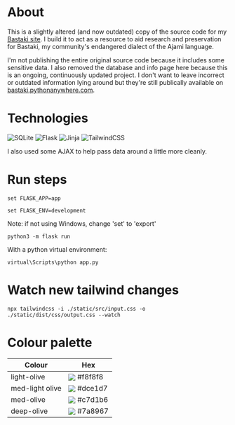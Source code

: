 # About
This is a slightly altered (and now outdated) copy of the source code for my <a href="http://bastaki.pythonanywhere.com/">Bastaki site</a>. I build it to act as a resource to aid research and preservation for Bastaki, my community's endangered dialect of the Ajami language.

I'm not publishing the entire original source code because it includes some sensitive data. I also removed the database and info page here because this is an ongoing, continuously updated project. I don't want to leave incorrect or outdated information lying around but they're still publically available on <a href="http://bastaki.pythonanywhere.com/">bastaki.pythonanywhere.com</a>.

# Technologies 
![SQLite](https://img.shields.io/badge/sqlite-%2307405e.svg?style=for-the-badge&logo=sqlite&logoColor=white)
![Flask](https://img.shields.io/badge/flask-%23000.svg?style=for-the-badge&logo=flask&logoColor=white)
![Jinja](https://img.shields.io/badge/jinja-white.svg?style=for-the-badge&logo=jinja&logoColor=black)
![TailwindCSS](https://img.shields.io/badge/tailwindcss-%2338B2AC.svg?style=for-the-badge&logo=tailwind-css&logoColor=white)

I also used some AJAX to help pass data around a little more cleanly.   

# Run steps 
```
set FLASK_APP=app
```
```
set FLASK_ENV=development 
```
Note: if not using Windows, change 'set' to 'export'
```
python3 -m flask run 
```

With a python virtual environment: 
```
virtual\Scripts\python app.py
```

# Watch new tailwind changes 
```
npx tailwindcss -i ./static/src/input.css -o ./static/dist/css/output.css --watch
```
# Colour palette 
| Colour  | Hex |
| ------------- | ------------- |
| light-olive  | <img valign='middle' style='square' src='https://readme-swatches.vercel.app/f8f8f8'/> #f8f8f8  |
| med-light olive  | <img valign='middle' style='square' src='https://readme-swatches.vercel.app/dce1d7'/> #dce1d7 |
| med-olive | <img valign='middle' style='square' src='https://readme-swatches.vercel.app/c7d1b6 '/> #c7d1b6 | 
| deep-olive | <img valign='middle' style='square' src='https://readme-swatches.vercel.app/7a8967 '/> #7a8967 | 
